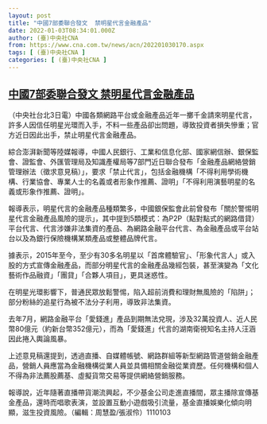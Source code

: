 ```yaml
---
layout: post
title: "中國7部委聯合發文  禁明星代言金融產品"
date: 2022-01-03T08:34:01.000Z
author: (臺)中央社CNA
from: https://www.cna.com.tw/news/acn/202201030170.aspx
tags: [ (臺)中央社CNA ]
categories: [ (臺)中央社CNA ]
---
```

<!--1641198841000-->
[中國7部委聯合發文  禁明星代言金融產品](https://www.cna.com.tw/news/acn/202201030170.aspx)
------

<div>
<div></div><div><p>（中央社台北3日電）中國各類網路平台或金融產品近年一擲千金請來明星代言，許多人因信任明星光環而入手，不料一些產品卻出問題，導致投資者損失慘重；官方近日因此出手，禁止明星代言金融產品。</p><p>綜合澎湃新聞等陸媒報導，中國人民銀行、工業和信息化部、國家網信辦、銀保監會、證監會、外匯管理局及知識產權局等7部門近日聯合發布「金融產品網絡營銷管理辦法（徵求意見稿）」，要求「禁止代言」，包括金融機構「不得利用學術機構、行業協會、專業人士的名義或者形象作推薦、證明」「不得利用演藝明星的名義或形象作推薦、證明」。</p><p>報導表示，明星代言的金融產品種類繁多，中國銀保監會此前曾發布「關於警惕明星代言金融產品風險的提示」，其中提到5類模式：為P2P（點對點式的網路借貸）平台代言、代言涉嫌非法集資的產品、為網路金融平台代言、為金融產品或平台站台以及為銀行保險機構某類產品或整體品牌代言。</p><p>據表示，2015年至今，至少有30多名明星以「首席體驗官」、「形象代言人」或入股的方式宣傳金融產品，而部分明星代言的金融產品幾經包裝，甚至演變為「文化藝術作品融資」「團貸」「合夥人項目」，更具迷惑性。</p><p>在明星光環影響下，普通民眾放鬆警惕，陷入超前消費和理財無風險的「陷阱」；部分粉絲的追星行為被不法分子利用，導致非法集資。</p><p>去年7月，網路金融平台「愛錢進」產品到期無法兌現，涉及32萬投資人、近人民幣80億元（約新台幣352億元），而為「愛錢進」代言的湖南衛視知名主持人汪涵因此捲入輿論風暴。</p><p>上述意見稿還提到，透過直播、自媒體帳號、網路群組等新型網路管道營銷金融產品，營銷人員應當為金融機構從業人員並具備相關金融從業資歷。任何機構和個人不得為非法薦股薦基、虛擬貨幣交易等提供網絡營銷服務。</p><p>報導說，近年隨著直播帶貨潮流興起，不少基金公司走進直播間，眾主播除宣傳基金產品，還時而唱歌表演，並設置互動小遊戲吸引流量，基金直播娛樂化傾向明顯，滋生投資風險。（編輯：周慧盈/張淑伶）1110103</p></div>
</div>

